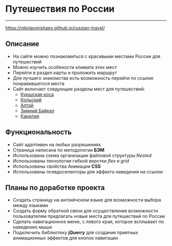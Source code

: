 # Путешествия по России
***
https://nikolaymishaev.github.io/russian-travel/
## Описание
- На сайте можно познакомиться с красивыми местами России для путешествий
- Можно изучить особености климата этих мест
- Перейти в раздел карты и проложить маршрут
- Для лучшего знакомства есть возможность перейти по ссылке понравившегося места
- Сайт включает следующие разделы мест для путешествий:
  - [Куршская коса](http://park-kosa.ru/)
  - [Кольский](https://www.nationalgeographic.com/yourshot/?keywords=kolskiy)
  - [Алтай](https://www.facebook.com/vera.bashmakova/posts/10156011613718822)
  - [Зимний Байкал](https://vk.com/baikalmile)
  - [Карелия](http://vodlozero.ru/)
## Функциональность
- Сайт адаптивен на любых разрешениях
- Страница написана по методологии __БЭМ__
- Использована схема организации файловой структуры _Nested_
- Использованы технологии гибкой верстки _flex_ и _grid_
- Использованы свойства Анимации __CSS__
- Использованы псевдоселекторы для эффекта наведения на ссылки
## Планы по доработке проекта
- Создать страницу на английчском языке для возможности выбора между языками
- Создать форму обратной связи для осуществления возможности пользователям предлагать новые места для путешествий по России
- Сделать навигационное меню, с левого края, которое всплывает по наведению мыши
- Подключить библиотеку __jQuerry__ для создания приятных анимационных эффектов для кнопок навигации

